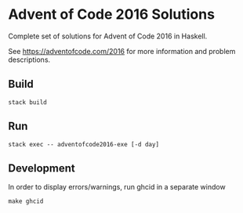 # Advent of Code 2016 Solutions

Complete set of solutions for Advent of Code 2016 in Haskell. 

See https://adventofcode.com/2016 for more information and problem descriptions.

## Build

    stack build

## Run

    stack exec -- adventofcode2016-exe [-d day]

## Development

In order to display errors/warnings, run ghcid in a separate window

    make ghcid

